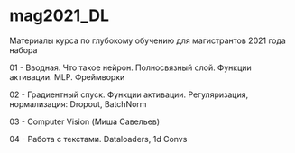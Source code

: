 # mag2021_DL
Материалы курса по глубокому обучению для магистрантов 2021 года набора

01 - Вводная. Что такое нейрон. Полносвязный слой. Функции активации. MLP. Фреймворки

02 - Градиентный спуск. Функции активации. Регуляризация, нормализация: Dropout, BatchNorm

03 - Computer Vision (Миша Савельев)

04 - Работа с текстами. Dataloaders, 1d Convs
